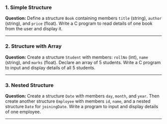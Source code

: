 
### 1. Simple Structure

**Question:**
Define a structure `Book` containing members `title` (string), `author` (string), and `price` (float). Write a C program to read details of one book from the user and display it.

---

### 2. Structure with Array

**Question:**
Create a structure `Student` with members: `rollNo` (int), `name` (string), and `marks` (float). Declare an array of 5 students. Write a C program to input and display details of all 5 students.

---

### 3. Nested Structure

**Question:**
Create a structure `Date` with members `day`, `month`, and `year`. Then create another structure `Employee` with members `id`, `name`, and a nested structure `Date` for `joiningDate`. Write a program to input and display details of one employee.

---

